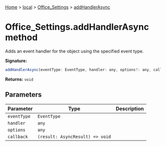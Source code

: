 [Home](./index) &gt; [local](local.md) &gt; [Office\_Settings](local.office_settings.md) &gt; [addHandlerAsync](local.office_settings.addhandlerasync.md)

# Office\_Settings.addHandlerAsync method

Adds an event handler for the object using the specified event type.

**Signature:**
```javascript
addHandlerAsync(eventType: EventType, handler: any, options?: any, callback?: (result: AsyncResult) => void): void;
```
**Returns:** `void`

## Parameters

|  Parameter | Type | Description |
|  --- | --- | --- |
|  `eventType` | `EventType` |  |
|  `handler` | `any` |  |
|  `options` | `any` |  |
|  `callback` | `(result: AsyncResult) => void` |  |

